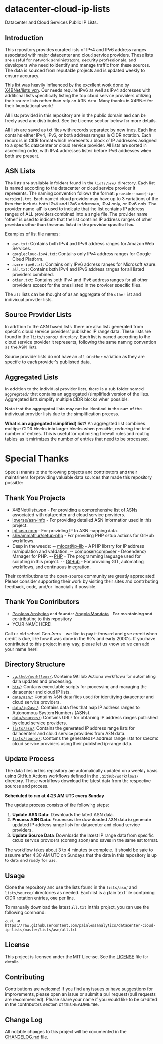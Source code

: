 # datacenter-cloud-ip-lists
Datacenter and Cloud Services Public IP Lists.

## Introduction
This repository provides curated lists of IPv4 and IPv6 address ranges associated with major datacenter and cloud service providers. 
These lists are useful for network administrators, security professionals, and developers who need to identify and manage traffic 
from these sources. The data is sourced from reputable projects and is updated weekly to ensure accuracy.

This list was heavily influenced by the excellent work done by [X4BNet/lists_vpn](https://github.com/X4BNet/lists_vpn). Our needs 
require IPv6 as well as IPv4 addresses with additional lists specifically listing the top cloud service providers utilizing their 
source lists rather than rely on ARN data. Many thanks to X4BNet for their foundational work!

All lists provided in this repository are in the public domain and can be freely used and distributed. See the License section 
below for more details.

All lists are saved as txt files with records separated by new lines. Each line contains either IPv4, IPv6, or both address ranges 
in CIDR notation. Each record is in CIDR format which represents a block of IP addresses assigned to a specific datacenter or 
cloud service provider. All lists are sorted in ascending order, with IPv4 addresses listed before IPv6 addresses when both are present.

## ASN Lists
The lists are available in folders found in the `lists/asn/` directory. Each list is named according to the datacenter or cloud service provider it represents. The naming convention follows the format: `provider-name[-ip-version].txt`. Each named cloud provider may have up to 3 variations of the lists that include both IPv4 and IPv6 addresses, IPv4 only, or IPv6 only. The provider name 'all' is used to indicate that the list contains IP address ranges of ALL providers combined into a single file. The provider name 'other' is used to indicate that the list contains IP address ranges of other providers other than the ones listed in the provider specific files.
 
Examples of list file names:
- `aws.txt`: Contains both IPv4 and IPv6 address ranges for Amazon Web Services.
- `googlecloud-ipv4.txt`: Contains only IPv4 address ranges for Google Cloud Platform.
- `azure-ipv6.txt`: Contains only IPv6 address ranges for Microsoft Azure.
- `all.txt`: Contains both IPv4 and IPv6 address ranges for all listed providers combined.
- `other.txt`: Contains both IPv4 and IPv6 address ranges for all other providers except for the ones listed in the provider specific files.

The `all` lists can be thought of as an aggregate of the `other` list and individual provider lists.

## Source Provider Lists
In addition to the ASN based lists, there are also lists generated from specific cloud service providers' published IP range data. These lists are found in the `lists/source/` directory. Each list is named according to the cloud service provider it represents, following the same naming convention as the ASN lists.

Source provider lists do not have an `all` or `other` variation as they are specific to each provider's published data.

## Aggregated Lists
In addition to the individual provider lists, there is a sub folder named `aggregated/` that contains an aggregated (simplified) version of the lists. Aggregated lists simplify multiple CIDR blocks when possible.

Note that the aggregated lists may not be identical to the sum of the individual provider lists due to the simplification process.

**What is an aggregated (simplified) list?**
An aggregated list combines multiple CIDR blocks into larger blocks when possible, reducing the total number of entries. This is useful for optimizing firewall rules and routing tables, as it minimizes the number of entries that need to be processed.

# Special Thanks
Special thanks to the following projects and contributors and their maintainers for providing valuable data sources that made this repository possible:

## Thank You Projects
- [X4BNet/lists_vpn](https://github.com/X4BNet/lists_vpn) - For providing a comprehensive list of ASNs associated with datacenter and cloud service providers.
- [ipverse/asn-info](https://github.com/ipverse/asn-info) - For providing detailed ASN information used in this project.
- [iptoasn.com](https://iptoasn.com/) - For providing IP to ASN mapping data.
- [shivammathur/setup-php](https://github.com/shivammathur/setup-php) - For providing PHP setup actions for GitHub workflows.
- Deep in the weeds:
-- [mlocati/ip-lib](https://github.com/mlocati/ip-lib) - A PHP library for IP address manipulation and validation.
-- [composer/composer](https://github.com/composer/composer) - Dependency Manager for PHP.
-- [PHP](https://www.php.net) - The programming language used for scripting in this project.
-- [GitHub](https://github.com/) - For providing GIT, automating workflows, and continuous integration.

Their contributions to the open-source community are greatly appreciated! Please consider supporting their work by visiting their sites and contributing feedback, code, and/or financially if possible.  

## Thank You Contributors
- [Painless Analytics](https://www.painlessanalytics.com) and founder [Angelo Mandato](https://angelo.mandato.com) - For maintaining and contributing to this repository.
- YOUR NAME HERE!

Call us old school Gen-Xers... we like to pay it forward and give credit when credit is due, like how it was done in the 90's and early 2000's. If you have contributed to this project in any way, please let us know so we can add your name here!

## Directory Structure
- [`.github/workflows/`](.github/workflows/): Contains GitHub Actions workflows for automating data updates and processing.
- [`bin/`](bin/): Contains executable scripts for processing and managing the datacenter and cloud IP lists.
- [`data/asn/`](data/asn/): Contains ASN data files used for identifying datacenter and cloud service providers.
- [`data/ip2asn/`](data/ip2asn/): Contains data files that map IP address ranges to Autonomous System Numbers (ASNs).
- [`data/sources/`](data/sources/): Contains URLs for obtaining IP address ranges published by cloud service providers.
- [`lists/asn/`](lists/asn/): Contains the generated IP address range lists for datacenters and cloud service providers from ASN data.
- [`lists/source/`](lists/source/): Contains the generated IP address range lists for specific cloud service providers using their published ip-range data.

## Update Process
The data files in this repository are automatically updated on a weekly basis using GitHub Actions workflows defined in the `.github/workflows/` directory. These workflows download the latest data from the respective sources and process.

**Scheduled to run at 4:23 AM UTC every Sunday**

The update process consists of the following steps:
1. **Update ASN Data**: Downloads the latest ASN data.
2. **Process ASN Data**: Processes the downloaded ASN data to generate updated IP address range lists for datacenter and cloud service providers.
3. **Update Source Data**: Downloads the latest IP range data from specific cloud service providers (coming soon) and saves in the same list format.

The workflow takes about 3 to 4 minutes to complete. It should be safe to assume after 4:30 AM UTC on Sundays that the data in this repository is up to date and ready for use.

## Usage
Clone the repository and use the lists found in the `lists/asn/` and `lists/source/` directories as needed. Each list is a plain text file containing CIDR notation entries, one per line.

To manually download the latest `all.txt` in this project, you can use the following command:
```
curl -O https://raw.githubusercontent.com/painlessanalytics/datacenter-cloud-ip-lists/master/lists/asn/all.txt
```

## License
This project is licensed under the MIT License. See the [LICENSE](LICENSE) file for details.

## Contributing
Contributions are welcome! If you find any issues or have suggestions for improvements, please open an issue or submit a pull request (pull requests are recommended). Please share your name if you would like to be credited in the contributors section of this README file.

## Change Log
All notable changes to this project will be documented in the [CHANGELOG.md](CHANGELOG.md) file.
